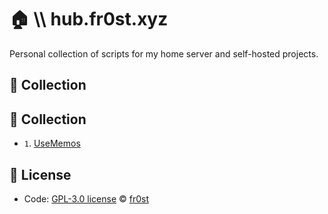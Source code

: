 # 🏠 \\\ hub.fr0st.xyz
Personal collection of scripts for my home server and self-hosted projects.


## 🔧 Collection

## 🔧 Collection

- `1`. [UseMemos](https://github.com/fr0st-iwnl/hub.fr0st.xyz/blob/master/UseMemos/README.md)

## 📄 License

- Code: [GPL-3.0 license](./LICENSE) © [fr0st](https://fr0st.xyz)
